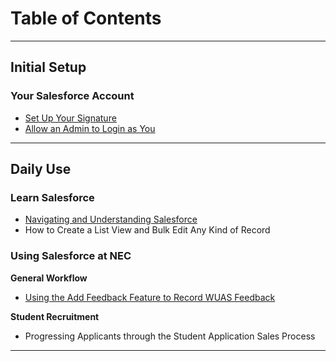 # Table of Contents

***

## Initial Setup

### Your Salesforce Account

* [Set Up Your Signature](broken-reference)
* [Allow an Admin to Login as You](broken-reference)

***

## Daily Use

### Learn Salesforce

* [Navigating and Understanding Salesforce](sales-and-recruiting/daily-use/learn-salesforce/navigating-and-understanding-salesforce.md)
* How to Create a List View and Bulk Edit Any Kind of Record

### Using Salesforce at NEC

**General Workflow**

* [Using the Add Feedback Feature to Record WUAS Feedback](sales-and-recruiting/daily-use/using-salesforce-at-nec/using-the-add-feedback-feature-to-record-wuas-feedback.md)

**Student Recruitment**

* Progressing Applicants through the Student Application Sales Process

***